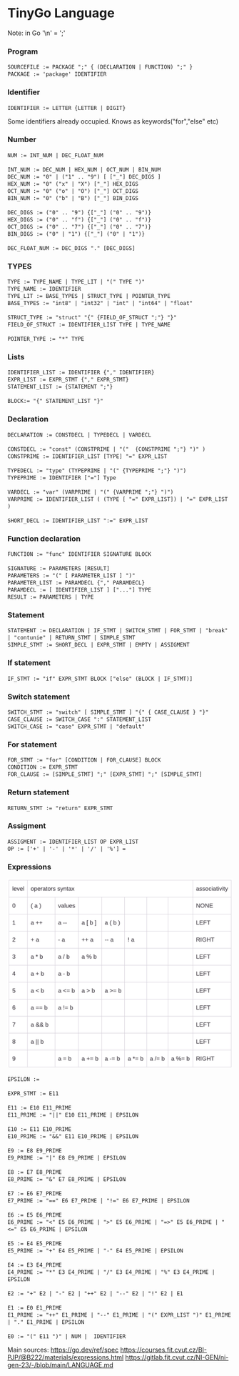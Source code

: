 # TinyGo Language

Note: in Go '\n' = ';'

### Program

    SOURCEFILE := PACKAGE ";" { (DECLARATION | FUNCTION) ";" }
    PACKAGE := 'package' IDENTIFIER

### Identifier

    IDENTIFIER := LETTER {LETTER | DIGIT}

Some identifiers already occupied. Knows as keywords("for","else" etc)

### Number

    NUM := INT_NUM | DEC_FLOAT_NUM  
    
    INT_NUM := DEC_NUM | HEX_NUM | OCT_NUM | BIN_NUM
    DEC_NUM := "0" | ("1" .. "9") [ ["_"] DEC_DIGS ]
    HEX_NUM := "0" ("x" | "X") ["_"] HEX_DIGS
    OCT_NUM := "0" ("o" | "O") ["_"] OCT_DIGS
    BIN_NUM := "0" ("b" | "B") ["_"] BIN_DIGS

    DEC_DIGS := ("0" .. "9") {["_"] ("0" .. "9")}
    HEX_DIGS := ("0" .. "f") {["_"] ("0" .. "f")}
    OCT_DIGS := ("0" .. "7") {["_"] ("0" .. "7")}
    BIN_DIGS := ("0" | "1") {["_"] ("0" | "1")}

    DEC_FLOAT_NUM := DEC_DIGS "." [DEC_DIGS] 

### TYPES

    TYPE := TYPE_NAME | TYPE_LIT | "(" TYPE ")"
    TYPE_NAME := IDENTIFIER
    TYPE_LIT := BASE_TYPES | STRUCT_TYPE | POINTER_TYPE
    BASE_TYPES := "int8" | "int32" | "int" | "int64" | "float"
    
    STRUCT_TYPE := "struct" "{" {FIELD_OF_STRUCT ";"} "}"
    FIELD_OF_STRUCT := IDENTIFIER_LIST TYPE | TYPE_NAME  

    POINTER_TYPE := "*" TYPE

### Lists

    IDENTIFIER_LIST := IDENTIFIER {"," IDENTIFIER}
    EXPR_LIST := EXPR_STMT {"," EXPR_STMT}
    STATEMENT_LIST := {STATEMENT ";"}

    BLOCK:= "{" STATEMENT_LIST "}"

### Declaration

    DECLARATION := CONSTDECL | TYPEDECL | VARDECL

    CONSTDECL := "const" (CONSTPRIME | "("  {CONSTPRIME ";"} ")" )
    CONSTPRIME := IDENTIFIER_LIST [TYPE] "=" EXPR_LIST

    TYPEDECL := "type" (TYPEPRIME | "(" {TYPEPRIME ";"} ")")
    TYPEPRIME := IDENTIFIER ["="] Type

    VARDECL := "var" (VARPRIME | "(" {VARPRIME ";"} ")")
    VARPRIME := IDENTIFIER_LIST ( (TYPE [ "=" EXPR_LIST]) | "=" EXPR_LIST )

    SHORT_DECL := IDENTIFIER_LIST ":=" EXPR_LIST

### Function declaration

    FUNCTION := "func" IDENTIFIER SIGNATURE BLOCK
    
    SIGNATURE := PARAMETERS [RESULT]
    PARAMETERS := "(" [ PARAMETER_LIST ] ")"
    PARAMETER_LIST := PARAMDECL {"," PARAMDECL}
    PARAMDECL := [ IDENTIFIER_LIST ] ["..."] TYPE
    RESULT := PARAMETERS | TYPE

### Statement

    STATEMENT := DECLARATION | IF_STMT | SWITCH_STMT | FOR_STMT | "break" | "contunie" | RETURN_STMT | SIMPLE_STMT
    SIMPLE_STMT := SHORT_DECL | EXPR_STMT | EMPTY | ASSIGMENT

### If statement

    IF_STMT := "if" EXPR_STMT BLOCK ["else" (BLOCK | IF_STMT)]

### Switch statement

    SWITCH_STMT := "switch" [ SIMPLE_STMT ] "{" { CASE_CLAUSE } "}"
    CASE_CLAUSE := SWITCH_CASE ":" STATEMENT_LIST
    SWITCH_CASE := "case" EXPR_STMT | "default"

### For statement

    FOR_STMT := "for" [CONDITION | FOR_CLAUSE] BLOCK
    CONDITION := EXPR_STMT
    FOR_CLAUSE := [SIMPLE_STMT] ";" [EXPR_STMT] ";" [SIMPLE_STMT]

### Return statement

    RETURN_STMT := "return" EXPR_STMT

### Assigment

    ASSIGMENT := IDENTIFIER_LIST OP EXPR_LIST
    OP := ['+' | '-' | '*' | '/' | '%'] =

### Expressions

<img width="600" alt="image" src="png/img.png">    

    EPSILON :=

    EXPR_STMT := E11
    
    E11 := E10 E11_PRIME
    E11_PRIME := "||" E10 E11_PRIME | EPSILON

    E10 := E11 E10_PRIME
    E10_PRIME := "&&" E11 E10_PRIME | EPSILON

    E9 := E8 E9_PRIME
    E9_PRIME := "|" E8 E9_PRIME | EPSILON

    E8 := E7 E8_PRIME
    E8_PRIME := "&" E7 E8_PRIME | EPSILON

    E7 := E6 E7_PRIME
    E7_PRIME := "==" E6 E7_PRIME | "!=" E6 E7_PRIME | EPSILON

    E6 := E5 E6_PRIME
    E6_PRIME := "<" E5 E6_PRIME | ">" E5 E6_PRIME | "=>" E5 E6_PRIME | "<=" E5 E6_PRIME | EPSILON

    E5 := E4 E5_PRIME
    E5_PRIME := "+" E4 E5_PRIME | "-" E4 E5_PRIME | EPSILON

    E4 := E3 E4_PRIME
    E4_PRIME := "*" E3 E4_PRIME | "/" E3 E4_PRIME | "%" E3 E4_PRIME | EPSILON

    E2 := "+" E2 | "-" E2 | "++" E2 | "--" E2 | "!" E2 | E1

    E1 := E0 E1_PRIME
    E1_PRIME := "++" E1_PRIME | "--" E1_PRIME | "(" EXPR_LIST ")" E1_PRIME | "." E1_PRIME | EPSILON
    
    E0 := "(" E11 ")" | NUM |  IDENTIFIER 

Main sources:
https://go.dev/ref/spec
https://courses.fit.cvut.cz/BI-PJP/@B222/materials/expressions.html
https://gitlab.fit.cvut.cz/NI-GEN/ni-gen-23/-/blob/main/LANGUAGE.md